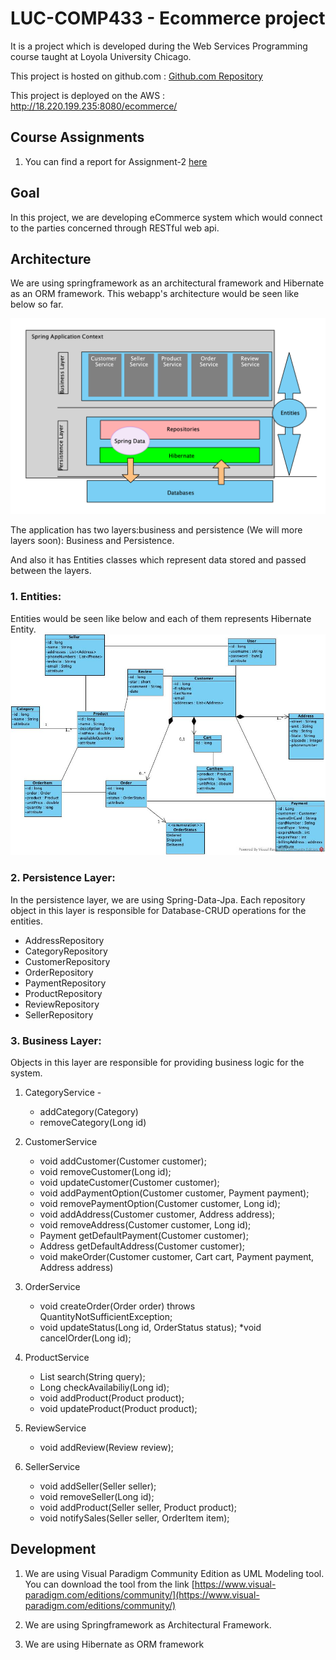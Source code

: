 # LUC-COMP433 - Ecommerce project

It is a project which is developed during the Web Services Programming course taught at Loyola University Chicago.

This project is hosted on github.com : [Github.com Repository](https://github.com/uuganbold/comp433-ecommerce)

This project is deployed on the AWS : http://18.220.199.235:8080/ecommerce/   

## Course Assignments
1. You can find a report for Assignment-2 [here](https://github.com/uuganbold/comp433-ecommerce/blob/hw2-domain/docs/class/project2.md)

## Goal 
In this project, we are developing eCommerce system which would connect to the parties concerned through
RESTful web api. 

## Architecture

We are using springframework as an architectural framework and Hibernate as an ORM framework.
This webapp's architecture would be seen like below so far.

![Architecure](docs/dev/architecture.png)

The application has two layers:business and persistence (We will more layers soon): Business and Persistence.<br/>

And also it has Entities classes which represent data stored and passed between the layers.

### 1. Entities:

Entities would be seen like below and each of them represents Hibernate Entity.
![ERD](docs/dev/COMP433-Ecommerce.jpg)

### 2. Persistence Layer:
In the persistence layer, we are using Spring-Data-Jpa. Each repository object in this layer is responsible for Database-CRUD operations for the entities.
* AddressRepository
* CategoryRepository
* CustomerRepository
* OrderRepository
* PaymentRepository
* ProductRepository
* ReviewRepository
* SellerRepository

### 3. Business Layer:
Objects in this layer are responsible for providing business logic for the system.
1. CategoryService - 
    * addCategory(Category)
    * removeCategory(Long id) 

2. CustomerService
    * void addCustomer(Customer customer);
    * void removeCustomer(Long id);
    * void updateCustomer(Customer customer);
    * void addPaymentOption(Customer customer, Payment payment);
    * void removePaymentOption(Customer customer, Long id);
    * void addAddress(Customer customer, Address address);
    * void removeAddress(Customer customer, Long id);
    * Payment getDefaultPayment(Customer customer);
    * Address getDefaultAddress(Customer customer);
    * void makeOrder(Customer customer, Cart cart, Payment payment, Address address) 

3. OrderService
    * void createOrder(Order order) throws QuantityNotSufficientException;
    * void updateStatus(Long id, OrderStatus status);
    *void cancelOrder(Long id);

4. ProductService
    * List<Product> search(String query);
    * Long checkAvailabiliy(Long id);
    * void addProduct(Product product);
    * void updateProduct(Product product);

5. ReviewService
    * void addReview(Review review);

6. SellerService
    * void addSeller(Seller seller);
    * void removeSeller(Long id);
    * void addProduct(Seller seller, Product product);
    * void notifySales(Seller seller, OrderItem item);

## Development

1. We are using Visual Paradigm Community Edition as UML Modeling tool. You can download the tool from the link
[https://www.visual-paradigm.com/editions/community/](https://www.visual-paradigm.com/editions/community/)

2. We are using Springframework as Architectural Framework.

3. We are using Hibernate as ORM framework
